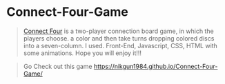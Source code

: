 # Connect-Four-Game

> [Connect Four](https://en.wikipedia.org/wiki/Connect_Four) is a two-player connection board game, in which the players choose. 
a color and then take turns dropping colored discs into a seven-column. I used. 
Front-End, Javascript, CSS, HTML with some animations. Hope you will enjoy it!!!  

> Go Check out this game  https://nikgun1984.github.io/Connect-Four-Game/
